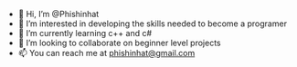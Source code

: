 - 👋 Hi, I’m @Phishinhat
- 👀 I’m interested in developing the skills needed to become a programer
- 🌱 I’m currently learning c++ and c#
- 💞️ I’m looking to collaborate on beginner level projects
- 📫 You can reach me at phishinhat@gmail.com 

<!---
Phishinhat/Phishinhat is a ✨ special ✨ repository because its `README.md` (this file) appears on your GitHub profile.
You can click the Preview link to take a look at your changes.
--->
